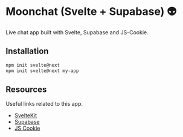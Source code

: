 
# Moonchat (Svelte + Supabase) 👽

Live chat app built with Svelte, Supabase and JS-Cookie.


## Installation

```bash
npm init svelte@next
npm init svelte@next my-app
```
    
## Resources

Useful links related to this app. 

- [SvelteKit](https://kit.svelte.dev/)
- [Supabase](https://supabase.com/)
- [JS Cookie](https://github.com/js-cookie/js-cookie)

